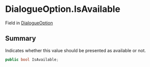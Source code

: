 # DialogueOption.IsAvailable

Field in [DialogueOption](/docs/api/csharp/yarn.unity.dialogueoption.md)

## Summary


Indicates whether this value should be presented as available
or not.


```csharp
public bool IsAvailable;
```

